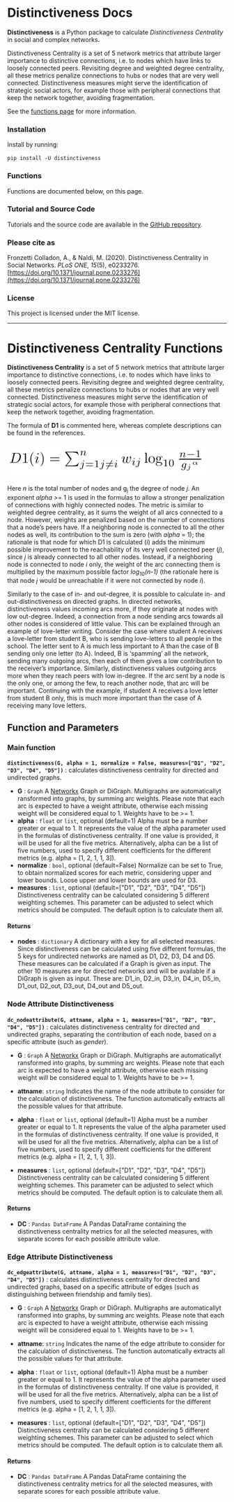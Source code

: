 # Distinctiveness Docs

**Distinctiveness** is a Python package to calculate *Distinctiveness Centrality* in social and complex networks.

Distinctiveness Centrality is a set of 5 network metrics that attribute larger importance to distinctive connections, i.e. to nodes which have links to loosely connected peers. Revisiting degree and weighted degree centrality, all these metrics penalize connections to hubs or nodes that are very well connected. Distinctiveness measures might serve the identification of strategic social actors, for example those with peripheral connections that keep the network together, avoiding fragmentation. 

See the [functions page](functions.md) for more information.

### Installation
Install by running:

    pip install -U distinctiveness

### Functions
Functions are documented below, on this page.

### Tutorial and Source Code
Tutorials and the source code are available in the [GitHub repository](https://github.com/iandreafc/distinctiveness).

### Please cite as

Fronzetti Colladon, A., & Naldi, M. (2020). Distinctiveness Centrality in Social Networks. *PLoS ONE*, *15*(5), e0233276. [https://doi.org/10.1371/journal.pone.0233276](https://doi.org/10.1371/journal.pone.0233276)

### License

This project is licensed under the MIT license.



------



# Distinctiveness Centrality Functions

**Distinctiveness Centrality** is a set of 5 network metrics that attribute larger importance to distinctive connections, i.e. to nodes which have links to loosely connected peers. Revisiting degree and weighted degree centrality, all these metrics penalize connections to hubs or nodes that are very well connected. Distinctiveness measures might serve the identification of strategic social actors, for example those with peripheral connections that keep the network together, avoiding fragmentation.

The formula of **D1** is commented here, whereas complete descriptions can be found in the references.

<img src="images/d1.png" alt="D1 Formula" style="zoom:50%;" />

Here *n* is the total number of nodes and g<sub>j</sub> the degree of node *j*. An exponent *alpha* >= 1 is used in the formulas to allow a stronger penalization of connections with highly connected nodes. The metric is similar to weighted degree centrality, as it sums the weight of all arcs connected to a node. However, weights are penalized based on the number of connections that a node’s peers have. If a neighboring node is connected to all the other nodes as well, its contribution to the sum is zero (with *alpha* = 1); the rationale is that node for which D1 is calculated (*i*) adds the minimum possible improvement to the reachability of its very well connected peer (*j*), since *j* is already connected to all other nodes. Instead, if a neighboring node is connected to node *i* only, the weight of the arc connecting them is multiplied by the maximum possible factor *log<sub>10</sub>(n-1)* (the rationale here is that node *j* would be unreachable if it were not connected by node *i*).

Similarly to the case of in- and out-degree, it is possible to calculate in- and out-distinctiveness on directed graphs. In directed networks, distinctiveness values incoming arcs more, if they originate at nodes with low out-degree. Indeed, a connection from a node sending arcs towards all other nodes is considered of little value. This can be explained through an example of love-letter writing. Consider the case where student A receives a love-letter from student B, who is sending love-letters to all people in the school. The letter sent to A is much less important to A than the case of B sending only one letter (to A). Indeed, B is ‘spamming’ all the network, sending many outgoing arcs, then each of them gives a low contribution to the receiver’s importance. Similarly, distinctiveness values outgoing arcs more when they reach peers with low in-degree. If the arc sent by a node is the only one, or among the few, to reach another node, that arc will be important. Continuing with the example, if student A receives a love letter from student B only, this is much more important than the case of A receiving many love letters.



## Function and Parameters

### Main function

**`distinctiveness(G, alpha = 1, normalize = False, measures=["D1", "D2", "D3", "D4", "D5"])`**  : calculates distinctiveness centrality for directed and undirected graphs.

* **G** : `Graph`
  A [Networkx](https://networkx.github.io) Graph or DiGraph. Multigraphs are automaticallyt ransformed into graphs, by summing arc weights. Please note that each arc is expected to have a weight attribute, otherwise each missing weight will be considered equal to 1. Weights have to be >= 1.
* **alpha** : `float` or `list`, optional (default=1)
  Alpha must be a number greater or equal to 1. It represents the value of the alpha parameter used in the formulas of distinctiveness centrality. If one value is provided, it will be used for all the five metrics. Alternatively, alpha can be a list of five numbers, used to specify different coefficients for the different metrics (e.g. alpha = [1, 2, 1, 1, 3]).
* **normalize** : `bool`, optional (default=False)
  Normalize can be set to True, to obtain normalized scores for each metric, considering upper and lower bounds. Loose upper
  and lower bounds are used for D3.
* **measures** : `list`, optional (default=["D1", "D2", "D3", "D4", "D5"])
  Distinctiveness centrality can be calculated considering 5 different weighting schemes. This parameter can be adjusted to select which metrics should be computed. The default option is to calculate them all.

#### Returns

* **nodes** : `dictionary`
  A dictionary with a key for all selected measures. Since distinctiveness can be calculated using five different formulas, the 5 keys for undirected networks are named as D1, D2, D3, D4 and D5. These measures can be calculated if a Graph is given as input. The other 10 measures are for directed networks and will be available if a DiGraph is given as input. These are: D1_in, D2_in, D3_in, D4_in, D5_in, D1_out, D2_out, D3_out, D4_out and D5_out.



### Node Attribute Distinctiveness

**`dc_nodeattribute(G, attname, alpha = 1, measures=["D1", "D2", "D3", "D4", "D5"])`**  : calculates distinctiveness centrality for directed and undirected graphs, separating the contribution of each node, based on a specific attribute (such as *gender*). 

* **G** : `Graph`
  A [Networkx](https://networkx.github.io) Graph or DiGraph. Multigraphs are automaticallyt ransformed into graphs, by summing arc weights. Please note that each arc is expected to have a weight attribute, otherwise each missing weight will be considered equal to 1. Weights have to be >= 1.

* **attname**: `string`
  Indicates the name of the node attribute to consider for the calculation of distinctiveness. The function automatically extracts all the possible values for that attribute.

* **alpha** : `float` or `list`, optional (default=1)
  Alpha must be a number greater or equal to 1. It represents the value of the alpha parameter used in the formulas of distinctiveness centrality. If one value is provided, it will be used for all the five metrics. Alternatively, alpha can be a list of five numbers, used to specify different coefficients for the different metrics (e.g. alpha = [1, 2, 1, 1, 3]).

* **measures** : `list`, optional (default=["D1", "D2", "D3", "D4", "D5"])
  Distinctiveness centrality can be calculated considering 5 different weighting schemes. This parameter can be adjusted to select which metrics should be computed. The default option is to calculate them all.

#### Returns

* **DC** : `Pandas DataFrame`
  A Pandas DataFrame containing the distinctiveness centrality metrics for all the selected measures, with separate scores for each possible attribute value.



### Edge Attribute Distinctiveness

**`dc_edgeattribute(G, attname, alpha = 1, measures=["D1", "D2", "D3", "D4", "D5"])`** : calculates distinctiveness centrality for directed and undirected graphs, based on a specific attribute of edges (such as distinguishing between friendship and family ties). 

* **G** : `Graph`
  A [Networkx](https://networkx.github.io) Graph or DiGraph. Multigraphs are automaticallyt ransformed into graphs, by summing arc weights. Please note that each arc is expected to have a weight attribute, otherwise each missing weight will be considered equal to 1. Weights have to be >= 1.

* **attname**: `string`
  Indicates the name of the edge attribute to consider for the calculation of distinctiveness. The function automatically extracts all the possible values for that attribute.

* **alpha** : `float` or `list`, optional (default=1)
  Alpha must be a number greater or equal to 1. It represents the value of the alpha parameter used in the formulas of distinctiveness centrality. If one value is provided, it will be used for all the five metrics. Alternatively, alpha can be a list of five numbers, used to specify different coefficients for the different metrics (e.g. alpha = [1, 2, 1, 1, 3]).

* **measures** : `list`, optional (default=["D1", "D2", "D3", "D4", "D5"])
  Distinctiveness centrality can be calculated considering 5 different weighting schemes. This parameter can be adjusted to select which metrics should be computed. The default option is to calculate them all.

#### Returns

* **DC** : `Pandas DataFrame`
  A Pandas DataFrame containing the distinctiveness centrality metrics for all the selected measures, with separate scores for each possible attribute value.
